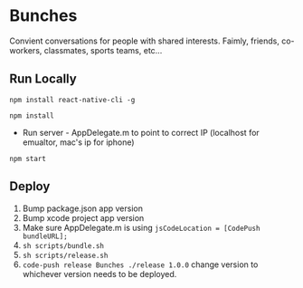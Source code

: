 # Bunches
Convient conversations for people with shared interests. Faimly, friends, co-workers, classmates, sports teams, etc...


## Run Locally
`npm install react-native-cli -g`

`npm install`

* Run server - AppDelegate.m to point to correct IP (localhost for emualtor, mac's ip for iphone)

`npm start`


## Deploy
1. Bump package.json app version
2. Bump xcode project app version
3. Make sure AppDelegate.m is using `jsCodeLocation = [CodePush bundleURL];` 
4. `sh scripts/bundle.sh`
5. `sh scripts/release.sh`
6. `code-push release Bunches ./release 1.0.0` change version to whichever version needs to be deployed.




